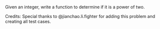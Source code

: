 Given an integer, write a function to determine if it is a power of two.

Credits:
Special thanks to @jianchao.li.fighter for adding this problem and creating all test cases.

